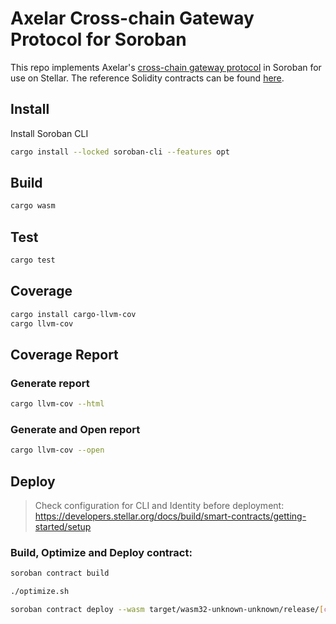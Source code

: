 # Axelar Cross-chain Gateway Protocol for Soroban

This repo implements Axelar's [cross-chain gateway protocol](https://github.com/axelarnetwork/cgp-spec/tree/main/solidity) in Soroban for use on Stellar. The reference Solidity contracts can be found [here](https://github.com/axelarnetwork/cgp-spec/tree/main/solidity#design).

## Install

Install Soroban CLI

```bash
cargo install --locked soroban-cli --features opt
```

## Build

```bash
cargo wasm
```

## Test

```bash
cargo test
```

## Coverage

```bash
cargo install cargo-llvm-cov
cargo llvm-cov
```

## Coverage Report

### Generate report

```bash
cargo llvm-cov --html
```

### Generate and Open report

```bash
cargo llvm-cov --open
```

## Deploy

> Check configuration for CLI and Identity before deployment: https://developers.stellar.org/docs/build/smart-contracts/getting-started/setup

### Build, Optimize and Deploy contract:

```bash
soroban contract build

./optimize.sh

soroban contract deploy --wasm target/wasm32-unknown-unknown/release/[contract].optimized.wasm --source wallet --network testnet
```
